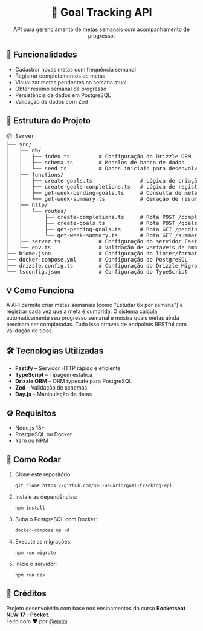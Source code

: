 <div align="center">
  <h1>🎯 Goal Tracking API</h1>
  <p>API para gerenciamento de metas semanais com acompanhamento de progresso.</p>
</div>

<h2>🧩 Funcionalidades</h2>

<ul>
  <li>Cadastrar novas metas com frequência semanal</li>
  <li>Registrar completamentos de metas</li>
  <li>Visualizar metas pendentes na semana atual</li>
  <li>Obter resumo semanal de progresso</li>
  <li>Persistência de dados em PostgreSQL</li>
  <li>Validação de dados com Zod</li>
</ul>

<h2>📁 Estrutura do Projeto</h2>

<pre>
📦 Server
├── src/
│   ├── db/
│   │   ├── index.ts         # Configuração do Drizzle ORM
│   │   ├── schema.ts        # Modelos de banco de dados
│   │   └── seed.ts          # Dados iniciais para desenvolvimento
│   ├── functions/
│   │   ├── create-goals.ts               # Lógica de criação de metas
│   │   ├── create-goals-completions.ts   # Lógica de registro de completamentos
│   │   ├── get-week-pending-goals.ts     # Consulta de metas pendentes
│   │   └── get-week-summary.ts           # Geração de resumo semanal
│   ├── http/
│   │   └── routes/
│   │       ├── create-completions.ts     # Rota POST /completions
│   │       ├── create-goals.ts           # Rota POST /goals
│   │       ├── get-pending-goals.ts      # Rota GET /pending-goals
│   │       └── get-week-summary.ts       # Rota GET /summary
│   ├── server.ts            # Configuração do servidor Fastify
│   └── env.ts               # Validação de variáveis de ambiente
├── biome.json               # Configuração do linter/formatter
├── docker-compose.yml       # Configuração do PostgreSQL
├── drizzle.config.ts        # Configuração do Drizzle Migrations
└── tsconfig.json            # Configuração do TypeScript
</pre>

<h2>💡 Como Funciona</h2>

<p>
  A API permite criar metas semanais (como "Estudar 6x por semana") e registrar cada vez que a meta é cumprida.
  O sistema calcula automaticamente seu progresso semanal e mostra quais metas ainda precisam ser completadas.
  Tudo isso através de endpoints RESTful com validação de tipos.
</p>

<h2>🛠️ Tecnologias Utilizadas</h2>

<ul>
  <li><strong>Fastify</strong> – Servidor HTTP rápido e eficiente</li>
  <li><strong>TypeScript</strong> – Tipagem estática</li>
  <li><strong>Drizzle ORM</strong> – ORM typesafe para PostgreSQL</li>
  <li><strong>Zod</strong> – Validação de schemas</li>
  <li><strong>Day.js</strong> – Manipulação de datas</li>
</ul>

<h2>⚙️ Requisitos</h2>

<ul>
  <li>Node.js 18+</li>
  <li>PostgreSQL ou Docker</li>
  <li>Yarn ou NPM</li>
</ul>

<h2>🚀 Como Rodar</h2>

<ol>
  <li>Clone este repositório:
    <pre><code>git clone https://github.com/seu-usuario/goal-tracking-api</code></pre>
  </li>
  <li>Instale as dependências:
    <pre><code>npm install</code></pre>
  </li>
  <li>Suba o PostgreSQL com Docker:
    <pre><code>docker-compose up -d</code></pre>
  </li>
  <li>Execute as migrações:
    <pre><code>npm run migrate</code></pre>
  </li>
  <li>Inicie o servidor:
    <pre><code>npm run dev</code></pre>
  </li>
</ol>

<h2>📌 Créditos</h2>

<p>
  Projeto desenvolvido com base nos ensinamentos do curso <strong>Rocketseat NLW 17 - Pocket</strong>.<br>
  Feito com ❤️ por <a href="https://github.com/eivini">@eivini</a>
</p>